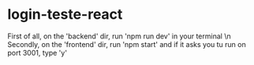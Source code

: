 # login-teste-react

First of all, on the 'backend' dir, run 'npm run dev' in your terminal \n
Secondly, on the 'frontend' dir, run 'npm start' and if it asks you tu run on port 3001, type 'y'
